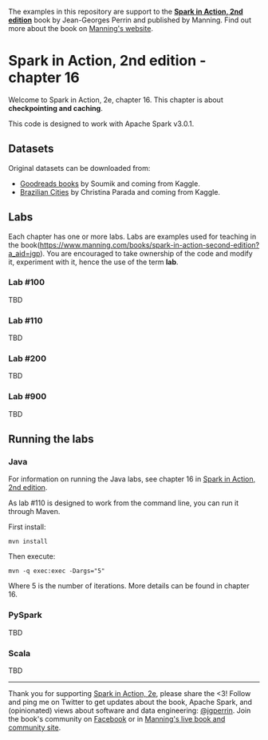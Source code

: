 The examples in this repository are support to the **[Spark in Action, 2nd edition](http://jgp.net/sia)** book by Jean-Georges Perrin and published by Manning. Find out more about the book on [Manning's website](http://jgp.ai/sia).

# Spark in Action, 2nd edition - chapter 16

Welcome to Spark in Action, 2e, chapter 16. This chapter is about **checkpointing and caching**.

This code is designed to work with Apache Spark v3.0.1.

## Datasets




Original datasets can be downloaded from:
* [Goodreads books](https://www.kaggle.com/jealousleopard/goodreadsbooks) by Soumik and coming from Kaggle.
* [Brazilian Cities](https://www.kaggle.com/crisparada/brazilian-cities) by Christina Parada and coming from Kaggle. 
  
## Labs

Each chapter has one or more labs. Labs are examples used for teaching in the book(https://www.manning.com/books/spark-in-action-second-edition?a_aid=jgp). You are encouraged to take ownership of the code and modify it, experiment with it, hence the use of the term **lab**.

### Lab \#100

TBD
  
### Lab \#110

TBD
  
### Lab \#200

TBD
  
### Lab \#900

TBD

## Running the labs

### Java

For information on running the Java labs, see chapter 16 in [Spark in Action, 2nd edition](http://jgp.net/sia).

As lab \#110 is designed to work from the command line, you can run it through Maven.

First install:

    mvn install
    
Then execute:

    mvn -q exec:exec -Dargs="5"

Where 5 is the number of iterations. More details can be found in chapter 16.

### PySpark

TBD

### Scala

TBD
  
---

Thank you for supporting [Spark in Action, 2e](http://jgp.net/sia), please share the <3!
Follow and ping me on Twitter to get updates about the book, Apache Spark, and (opinionated) views about software and data engineering: [@jgperrin](https://twitter.com/jgperrin). 
Join the book's community on [Facebook](https://www.facebook.com/SparkInAction/) or in [Manning's live book and community site](https://livebook.manning.com/#!/book/spark-in-action-second-edition?a_aid=jgp).
